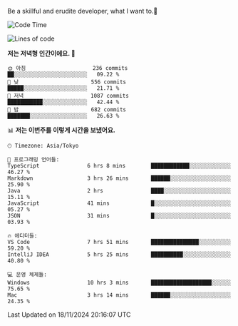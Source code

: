 Be a skillful and erudite developer, what I want to.👶

<!--START_SECTION:waka-->
![Code Time](http://img.shields.io/badge/Code%20Time-1%2C403%20hrs%2053%20mins-blue)

![Lines of code](https://img.shields.io/badge/%EC%A0%80%EB%8A%94%20%EC%97%AC%ED%83%9C%EA%B9%8C%EC%A7%80%20-902.3%20thousand%20%EC%A4%84%EC%9D%98%20%EC%BD%94%EB%93%9C%EB%A5%BC%20%EC%9E%91%EC%84%B1%ED%96%88%EC%96%B4%EC%9A%94.-blue)

**저는 저녁형 인간이에요. 🦉** 

```text
🌞 아침                     236 commits         ██░░░░░░░░░░░░░░░░░░░░░░░   09.22 % 
🌆 낮　                     556 commits         █████░░░░░░░░░░░░░░░░░░░░   21.71 % 
🌃 저녁                     1087 commits        ███████████░░░░░░░░░░░░░░   42.44 % 
🌙 밤　                     682 commits         ███████░░░░░░░░░░░░░░░░░░   26.63 % 
```


📊 **저는 이번주를 이렇게 시간을 보냈어요.** 

```text
🕑︎ Timezone: Asia/Tokyo

💬 프로그래밍 언어들: 
TypeScript               6 hrs 8 mins        ████████████░░░░░░░░░░░░░   46.27 % 
Markdown                 3 hrs 26 mins       ██████░░░░░░░░░░░░░░░░░░░   25.90 % 
Java                     2 hrs               ████░░░░░░░░░░░░░░░░░░░░░   15.11 % 
JavaScript               41 mins             █░░░░░░░░░░░░░░░░░░░░░░░░   05.27 % 
JSON                     31 mins             █░░░░░░░░░░░░░░░░░░░░░░░░   03.93 % 

🔥 에디터들: 
VS Code                  7 hrs 51 mins       ███████████████░░░░░░░░░░   59.20 % 
IntelliJ IDEA            5 hrs 25 mins       ██████████░░░░░░░░░░░░░░░   40.80 % 

💻 운영 체제들: 
Windows                  10 hrs 3 mins       ███████████████████░░░░░░   75.65 % 
Mac                      3 hrs 14 mins       ██████░░░░░░░░░░░░░░░░░░░   24.35 % 
```


 Last Updated on 18/11/2024 20:16:07 UTC
<!--END_SECTION:waka-->
